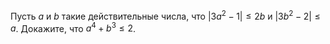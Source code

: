 Пусть $a$ и $b$ такие действительные числа, что $\left| 3{{a}^{2}}-1 \right|\le 2b$ и $\left| 3{{b}^{2}}-2 \right|\le a$. Докажите, что ${{a}^{4}}+{{b}^{3}}\le 2$.